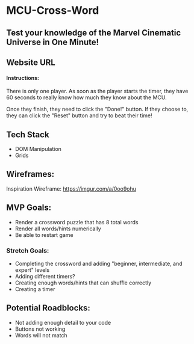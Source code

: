 # MCU-Cross-Word

## Test your knowledge of the Marvel Cinematic Universe in One Minute!

## Website URL 


#### Instructions:

There is only one player. As soon as the player starts the timer, they have 60 seconds to really know how much they know about the MCU. 

Once they finish, they need to click the "Done!" button. If they choose to, they can click the "Reset" button and try to beat their time!

## Tech Stack
- DOM Manipulation
- Grids


## Wireframes:
Inspiration Wireframe: https://imgur.com/a/0oo9ohu


## MVP Goals:
- Render a crossword puzzle that has 8 total words
- Render all words/hints numerically
- Be able to restart game

### Stretch Goals:
- Completing the crossword and adding "beginner, intermediate, and expert" levels
- Adding different timers?
- Creating enough words/hints that can shuffle correctly
- Creating a timer

## Potential Roadblocks:
- Not adding enough detail to your code
- Buttons not working 
- Words will not match 
